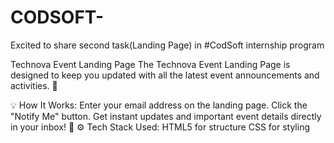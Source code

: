 # CODSOFT-
Excited to share second task(Landing Page) in #CodSoft internship program

 Technova Event Landing Page
The Technova Event Landing Page is designed to keep you updated with all the latest event announcements and activities. 🚀

💡 How It Works:
Enter your email address on the landing page.
Click the "Notify Me" button.
Get instant updates and important event details directly in your inbox! 📩
⚙️ Tech Stack Used:
HTML5 for structure
CSS for styling
